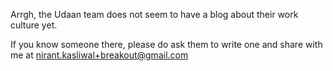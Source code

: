Arrgh, the Udaan team does not seem to have a blog about their work culture yet. 

If you know someone there, please do ask them to write one and share with me at nirant.kasliwal+breakout@gmail.com
